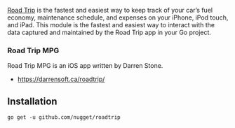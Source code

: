 [Road Trip](https://darrensoft.ca/roadtrip/) is the fastest and easiest way to keep track of your car’s fuel economy, maintenance schedule, and expenses on your iPhone, iPod touch, and iPad. This module is the fastest and easiest way to interact with the data captured and maintained by the Road Trip app in your Go project.

### Road Trip MPG

Road Trip MPG is an iOS app written by Darren Stone.

* https://darrensoft.ca/roadtrip/

## Installation

`go get -u github.com/nugget/roadtrip`


